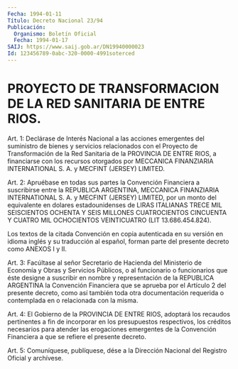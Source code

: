 ```yaml
---
Fecha: 1994-01-11
Título: Decreto Nacional 23/94
Publicación:
  Organismo: Boletín Oficial
  Fecha: 1994-01-17
SAIJ: https://www.saij.gob.ar/DN19940000023
Id: 123456789-0abc-320-0000-4991soterced
---
```

# PROYECTO DE TRANSFORMACION DE LA RED SANITARIA DE ENTRE RIOS.

<a id="1"></a>
Art. 1: Declárase de Interés Nacional a las acciones emergentes del  suministro  de bienes y servicios relacionados con el Proyecto de Transformación  de  la  Red  Sanitaria  de la PROVINCIA DE ENTRE RIOS,  a  financiarse  con  los  recursos otorgados  por  MECCANICA FINANZIARIA  INTERNATIONAL  S.  A.  y   MECFINT  (JERSEY)  LIMITED.

<a id="2"></a>
Art. 2: Apruébase en todas sus partes la Convención Financiera a suscribirse  entre  la REPUBLICA ARGENTINA, MECCANICA FINANZIARIA INTERNATIONAL S. A. y MECFINT  (JERSEY)  LIMITED,  por un monto del equivalente  en  dolares  estadounidenses de LIRAS ITALIANAS  TRECE MIL SEISCIENTOS OCHENTA Y SEIS  MILLONES  CUATROCIENTOS CINCUENTA Y CUATRO   MIL  OCHOCIENTOS  VEINTICUATRO  (LIT  13.686.454.824).

Los textos  de  la  citada  Convención  en copia autenticada en su versión en idioma inglés y su traducción al  español,  forman parte del presente decreto como ANEXOS I y II.

<a id="3"></a>
Art.  3:  Facúltase  al  señor  Secretario  de  Hacienda  del Ministerio   de  Economía  y  Obras  y  Servicios  Públicos,  o  al funcionario o  funcionarios  que éste designe a suscribir en nombre y  representación  de  la  REPUBLICA    ARGENTINA    la  Convención Financiera  que se aprueba por el Artículo 2 del presente  decreto, como así también  toda  otra  documentación requerida o contemplada en o relacionada con la misma.

<a id="4"></a>
Art. 4: El Gobierno de la PROVINCIA DE ENTRE RIOS, adoptará los recaudos  pertinentes  a  fin  de  incorporar  en  los presupuestos respectivos,  los créditos necesarios para atender las  erogaciones emergentes  de  la  Convención  Financiera  a  que  se  refiere  el presente decreto.

<a id="5"></a>
Art.  5: Comuníquese, publíquese, dése a la Dirección Nacional del Registro Oficial y archívese.